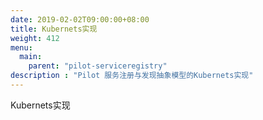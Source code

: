 ```yaml
---
date: 2019-02-02T09:00:00+08:00
title: Kubernets实现
weight: 412
menu:
  main:
    parent: "pilot-serviceregistry"
description : "Pilot 服务注册与发现抽象模型的Kubernets实现"
---
```


Kubernets实现